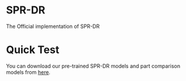 # SPR-DR
The Official implementation of SPR-DR

# Quick Test
You can download our pre-trained SPR-DR models and part comparison models from [here][pretrain-model].



[pretrain-model]: https://onedrive.live.com/?id=%2Fpersonal%2Fc961ef6a7e95bfe2%2FDocuments%2FOpenSourceModels%2FSISR&mkt=en%2DUS&lc=1033&view=0
